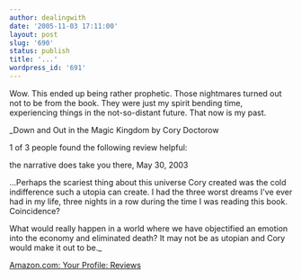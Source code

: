 ```yaml
---
author: dealingwith
date: '2005-11-03 17:11:00'
layout: post
slug: '690'
status: publish
title: '...'
wordpress_id: '691'
---
```


Wow. This ended up being rather prophetic. Those nightmares turned out not to
be from the book. They were just my spirit bending time, experiencing things
in the not-so-distant future. That now is my past.

_Down and Out in the Magic Kingdom by Cory Doctorow

1 of 3 people found the following review helpful:

the narrative does take you there, May 30, 2003

...Perhaps the scariest thing about this universe Cory created was the cold
indifference such a utopia can create. I had the three worst dreams I've ever
had in my life, three nights in a row during the time I was reading this book.
Coincidence?

What would really happen in a world where we have objectified an emotion into
the economy and eliminated death? It may not be as utopian and Cory would make
it out to be._

[Amazon.com: Your Profile: Reviews][1]

   [1]: http://www.amazon.com/gp/cdp/member-reviews/A1TQCLGQP5P03F/ref=cm_cr_auth/102-2344964-9812923

